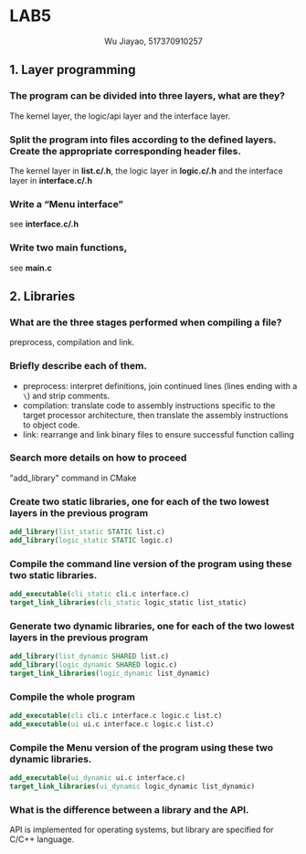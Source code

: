 # LAB5

<center>Wu Jiayao, 517370910257
</center>

## 1. Layer programming

### The program can be divided into three layers, what are they?

The kernel layer, the logic/api layer and the interface layer.

### Split the program into files according to the defined layers. Create the appropriate corresponding header files.

The kernel layer in **list.c/.h**, the logic layer in **logic.c/.h** and the interface layer in **interface.c/.h**

### Write a “Menu interface”

see **interface.c/.h**

### Write two main functions,

see **main.c**

## 2. Libraries

### What are the three stages performed when compiling a file?

preprocess, compilation and link.

### Briefly describe each of them.

- preprocess: interpret definitions, join continued lines (lines ending with a `\`) and strip comments. 
- compilation: translate code to assembly instructions specific to the target processor architecture, then translate the assembly instructions to object code. 
- link: rearrange and link binary files to ensure successful function calling

### Search more details on how to proceed

"add_library" command in CMake

### Create two static libraries, one for each of the two lowest layers in the previous program

~~~cmake
add_library(list_static STATIC list.c)
add_library(logic_static STATIC logic.c)
~~~

### Compile the command line version of the program using these two static libraries.

~~~cmake
add_executable(cli_static cli.c interface.c)
target_link_libraries(cli_static logic_static list_static)
~~~

### Generate two dynamic libraries, one for each of the two lowest layers in the previous program

~~~cmake
add_library(list_dynamic SHARED list.c)
add_library(logic_dynamic SHARED logic.c)
target_link_libraries(logic_dynamic list_dynamic)
~~~

### Compile the whole program

~~~cmake
add_executable(cli cli.c interface.c logic.c list.c)
add_executable(ui ui.c interface.c logic.c list.c)
~~~

### Compile the Menu version of the program using these two dynamic libraries.

~~~cmake
add_executable(ui_dynamic ui.c interface.c)
target_link_libraries(ui_dynamic logic_dynamic list_dynamic)
~~~

### What is the difference between a library and the API.

API is implemented for operating systems, but library are specified for C/C++ language.